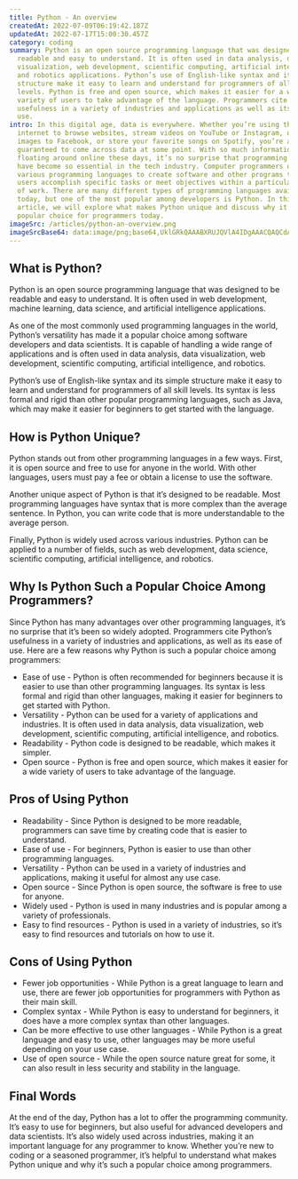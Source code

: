 ```yaml
---
title: Python - An overview
createdAt: 2022-07-09T06:19:42.187Z
updatedAt: 2022-07-17T15:00:30.457Z
category: coding
summary: Python is an open source programming language that was designed to be
  readable and easy to understand. It is often used in data analysis, data
  visualization, web development, scientific computing, artificial intelligence,
  and robotics applications. Python’s use of English-like syntax and its simple
  structure make it easy to learn and understand for programmers of all skill
  levels. Python is free and open source, which makes it easier for a wide
  variety of users to take advantage of the language. Programmers cite its
  usefulness in a variety of industries and applications as well as its ease of
  use.
intro: In this digital age, data is everywhere. Whether you’re using the
  internet to browse websites, stream videos on YouTube or Instagram, upload
  images to Facebook, or store your favorite songs on Spotify, you’re almost
  guaranteed to come across data at some point. With so much information
  floating around online these days, it’s no surprise that programming languages
  have become so essential in the tech industry. Computer programmers use
  various programming languages to create software and other programs that help
  users accomplish specific tasks or meet objectives within a particular scope
  of work. There are many different types of programming languages available
  today, but one of the most popular among developers is Python. In this
  article, we will explore what makes Python unique and discuss why it’s such a
  popular choice for programmers today.
imageSrc: /articles/python-an-overview.png
imageSrcBase64: data:image/png;base64,UklGRkQAAABXRUJQVlA4IDgAAACQAQCdASoKAAoAAUAmJZwCxC8AHIAA/vyciP4F4V+YKe/vxwcut9p9CYy/3Si6G2v+v4wVDfaAAA==
---
```


## What is Python?

Python is an open source programming language that was designed to be readable and easy to understand. It is often used in web development, machine learning, data science, and artificial intelligence applications.

As one of the most commonly used programming languages in the world, Python’s versatility has made it a popular choice among software developers and data scientists. It is capable of handling a wide range of applications and is often used in data analysis, data visualization, web development, scientific computing, artificial intelligence, and robotics.

Python’s use of English-like syntax and its simple structure make it easy to learn and understand for programmers of all skill levels. Its syntax is less formal and rigid than other popular programming languages, such as Java, which may make it easier for beginners to get started with the language.

## How is Python Unique?

Python stands out from other programming languages in a few ways. First, it is open source and free to use for anyone in the world. With other languages, users must pay a fee or obtain a license to use the software.

Another unique aspect of Python is that it’s designed to be readable. Most programming languages have syntax that is more complex than the average sentence. In Python, you can write code that is more understandable to the average person.

Finally, Python is widely used across various industries. Python can be applied to a number of fields, such as web development, data science, scientific computing, artificial intelligence, and robotics.

## Why Is Python Such a Popular Choice Among Programmers?

Since Python has many advantages over other programming languages, it’s no surprise that it’s been so widely adopted. Programmers cite Python’s usefulness in a variety of industries and applications, as well as its ease of use. Here are a few reasons why Python is such a popular choice among programmers:

- Ease of use - Python is often recommended for beginners because it is easier to use than other programming languages. Its syntax is less formal and rigid than other languages, making it easier for beginners to get started with Python.
- Versatility - Python can be used for a variety of applications and industries. It is often used in data analysis, data visualization, web development, scientific computing, artificial intelligence, and robotics.
- Readability - Python code is designed to be readable, which makes it simpler.
- Open source - Python is free and open source, which makes it easier for a wide variety of users to take advantage of the language.

## Pros of Using Python

- Readability - Since Python is designed to be more readable, programmers can save time by creating code that is easier to understand.
- Ease of use - For beginners, Python is easier to use than other programming languages.
- Versatility - Python can be used in a variety of industries and applications, making it useful for almost any use case.
- Open source - Since Python is open source, the software is free to use for anyone.
- Widely used - Python is used in many industries and is popular among a variety of professionals.
- Easy to find resources - Python is used in a variety of industries, so it’s easy to find resources and tutorials on how to use it.

## Cons of Using Python

- Fewer job opportunities - While Python is a great language to learn and use, there are fewer job opportunities for programmers with Python as their main skill.
- Complex syntax - While Python is easy to understand for beginners, it does have a more complex syntax than other languages.
- Can be more effective to use other languages - While Python is a great language and easy to use, other languages may be more useful depending on your use case.
- Use of open source - While the open source nature great for some, it can also result in less security and stability in the language.

## Final Words

At the end of the day, Python has a lot to offer the programming community. It’s easy to use for beginners, but also useful for advanced developers and data scientists. It’s also widely used across industries, making it an important language for any programmer to know. Whether you’re new to coding or a seasoned programmer, it’s helpful to understand what makes Python unique and why it’s such a popular choice among programmers.
